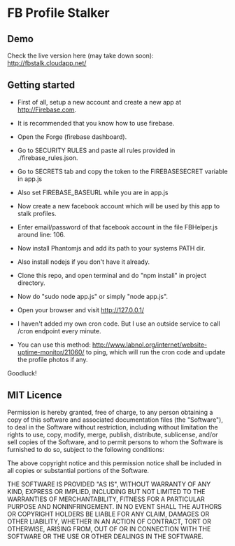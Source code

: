 FB Profile Stalker
=============================

## Demo
Check the live version here (may take down soon): http://fbstalk.cloudapp.net/


## Getting started
* First of all, setup a new account and create a new app at http://Firebase.com.
* It is recommended that you know how to use firebase.
* Open the Forge (firebase dashboard).
* Go to SECURITY RULES and paste all rules provided in ./firebase_rules.json.
* Go to SECRETS tab and copy the token to the FIREBASESECRET variable in app.js
* Also set FIREBASE_BASEURL while you are in app.js
* Now create a new facebook account which will be used by this app to stalk profiles.
* Enter email/password of that facebook account in the file FBHelper.js around line: 106.
* Now install Phantomjs and add its path to your systems PATH dir.
* Also install nodejs if you don't have it already.
* Clone this repo, and open terminal and do "npm install" in project directory.
* Now do "sudo node app.js" or simply "node app.js".
* Open your browser and visit http://127.0.0.1/

* I haven't added my own cron code. But I use an outside service to call /cron endpoint every minute.
* You can use this method: http://www.labnol.org/internet/website-uptime-monitor/21060/ to ping, which will run the cron code and update the profile photos if any.

Goodluck!



## MIT Licence


Permission is hereby granted, free of charge, to any person 
obtaining a copy of this software and associated documentation 
files (the "Software"), to deal in the Software without restriction, 
including without limitation the rights to use, copy, modify, 
merge, publish, distribute, sublicense, and/or sell copies of 
the Software, and to permit persons to whom the Software is 
furnished to do so, subject to the following conditions:

The above copyright notice and this permission notice shall be included 
in all copies or substantial portions of the Software.

THE SOFTWARE IS PROVIDED "AS IS", WITHOUT WARRANTY OF ANY KIND, 
EXPRESS OR IMPLIED, INCLUDING BUT NOT LIMITED TO THE WARRANTIES OF 
MERCHANTABILITY, FITNESS FOR A PARTICULAR PURPOSE AND NONINFRINGEMENT. 
IN NO EVENT SHALL THE AUTHORS OR COPYRIGHT HOLDERS BE LIABLE FOR 
ANY CLAIM, DAMAGES OR OTHER LIABILITY, WHETHER IN AN ACTION OF CONTRACT, 
TORT OR OTHERWISE, ARISING FROM, OUT OF OR IN CONNECTION WITH THE SOFTWARE 
OR THE USE OR OTHER DEALINGS IN THE SOFTWARE.

